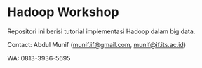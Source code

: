 # Hadoop Workshop

Repositori ini berisi tutorial implementasi Hadoop dalam big data.

Contact: Abdul Munif (munif.if@gmail.com, munif@if.its.ac.id)

WA: 0813-3936-5695